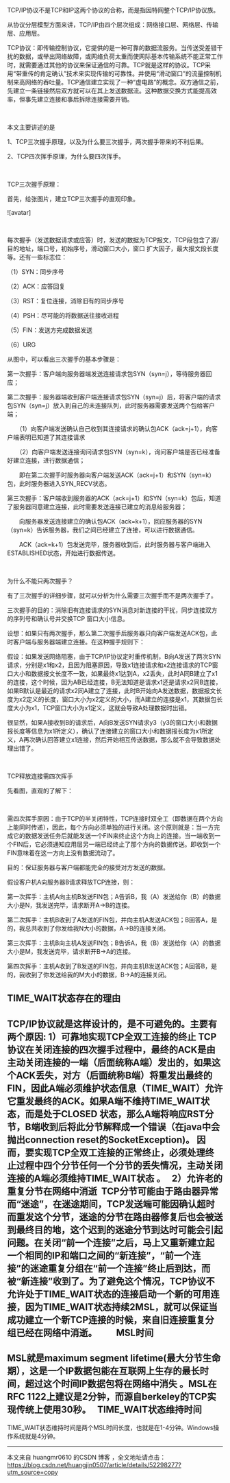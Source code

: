 TCP/IP协议不是TCP和IP这两个协议的合称，而是指因特网整个TCP/IP协议族。

从协议分层模型方面来讲，TCP/IP由四个层次组成：网络接口层、网络层、传输层、应用层。

TCP协议：即传输控制协议，它提供的是一种可靠的数据流服务。当传送受差错干扰的数据，或举出网络故障，或网络负荷太重而使网际基本传输系统不能正常工作时，就需要通过其他的协议来保证通信的可靠。TCP就是这样的协议。TCP采用“带重传的肯定确认”技术来实现传输的可靠性。并使用“滑动窗口”的流量控制机制来高网络的吞吐量。TCP通信建立实现了一种“虚电路”的概念。双方通信之前，先建立一条链接然后双方就可以在其上发送数据流。这种数据交换方式能提高效率，但事先建立连接和事后拆除连接需要开销。

 

本文主要讲述的是

1、TCP三次握手原理，以及为什么要三次握手，两次握手带来的不利后果。

2、TCP四次挥手原理，为什么要四次挥手。

 

TCP三次握手原理：

首先，给张图片，建立TCP三次握手的直观印象。

![avatar]                                   

 

每次握手（发送数据请求或应答）时，发送的数据为TCP报文，TCP段包含了源/目的地址，端口号，初始序号，滑动窗口大小，窗口 扩大因子，最大报文段长度等。还有一些标志位：

（1）SYN：同步序号

（2）ACK：应答回复

（3）RST：复位连接，消除旧有的同步序号

（4）PSH：尽可能的将数据送往接收进程

（5）FIN：发送方完成数据发送

（6）URG

从图中，可以看出三次握手的基本步骤是：

第一次握手：客户端向服务器端发送连接请求包SYN（syn=j），等待服务器回应；

第二次握手：服务器端收到客户端连接请求包SYN（syn=j）后，将客户端的请求包SYN（syn=j）放入到自己的未连接队列，此时服务器需要发送两个包给客户端；

　　（1）向客户端发送确认自己收到其连接请求的确认包ACK（ack=j+1），向客户端表明已知道了其连接请求

　　（2）向客户端发送连接询问请求包SYN（syn=k），询问客户端是否已经准备好建立连接，进行数据通信；

　　即在第二次握手时服务器向客户端发送ACK（ack=j+1）和SYN（syn=k）包，此时服务器进入SYN_RECV状态。

第三次握手：客户端收到服务器的ACK（ack=j+1）和SYN（syn=k）包后，知道了服务器同意建立连接，此时需要发送连接已建立的消息给服务器；

　　向服务器发送连接建立的确认包ACK（ack=k+1），回应服务器的SYN（syn=k）告诉服务器，我们之间已经建立了连接，可以进行数据通信。

　　ACK（ack=k+1）包发送完毕，服务器收到后，此时服务器与客户端进入ESTABLISHED状态，开始进行数据传送。 

 

为什么不能只两次握手？

有了三次握手的详细步骤，就可以分析为什么需要三次握手而不是两次握手了。

三次握手的目的：消除旧有连接请求的SYN消息对新连接的干扰，同步连接双方的序列号和确认号并交换TCP 窗口大小信息。

设想：如果只有两次握手，那么第二次握手后服务器只向客户端发送ACK包，此时客户端与服务器端建立连接。在这种握手规则下： 

假设：如果发送网络阻塞，由于TCP/IP协议定时重传机制，B向A发送了两次SYN请求，分别是x1和x2，且因为阻塞原因，导致x1连接请求和x2连接请求的TCP窗口大小和数据报文长度不一致，如果最终x1达到A，x2丢失，此时A同B建立了x1的连接，这个时候，因为AB已经连接，B无法知道是请求x1还是请求x2同B连接，如果B默认是最近的请求x2同A建立了连接，此时B开始向A发送数据，数据报文长度为x2定义的长度，窗口大小为x2定义的大小，而A建立的连接是x1，其数据包长度大小为x1，TCP窗口大小为x1定义，这就会导致A处理数据时出错。

很显然，如果A接收到B的请求后，A向B发送SYN请求y3（y3的窗口大小和数据报长度等信息为x1所定义），确认了连接建立的窗口大小和数据报长度为x1所定义，A再次确认回答建立x1连接，然后开始相互传送数据，那么就不会导致数据处理出错了。

 

TCP释放连接需四次挥手

先看图，直观的了解下：

                                 

需四次挥手原因：由于TCP的半关闭特性，TCP连接时双全工（即数据在两个方向上能同时传递），因此，每个方向必须单独的进行关闭。这个原则就是：当一方完成它的数据发送任务后就能发送一个FIN来终止这个方向上的连接。当一端收到一个FIN后，它必须通知应用层另一端已经终止了那个方向的数据传送。即收到一个FIN意味着在这一方向上没有数据流动了。

目的：保证服务器与客户端都能完全的接受对方发送的数据。

假设客户机A向服务器B请求释放TCP连接，则：

第一次挥手：主机A向主机B发送FIN包；A告诉B，我（A）发送给你（B）的数据大小是N，我发送完毕，请求断开A->B的连接。

第二次挥手：主机B收到了A发送的FIN包，并向主机A发送ACK包；B回答A，是的，我总共收到了你发给我N大小的数据，A->B的连接关闭。

第三次挥手：主机B向主机A发送FIN包；B告诉A，我（B）发送给你（A）的数据大小是M，我发送完毕，请求断开B->A的连接。

第四次挥手：主机A收到了B发送的FIN包，并向主机B发送ACK包；A回答B，是的，我收到了你发送给我的M大小的数据，B->A的连接关闭。



TIME_WAIT状态存在的理由
----------------------------
TCP/IP协议就是这样设计的，是不可避免的。主要有两个原因:
1）可靠地实现TCP全双工连接的终止
TCP协议在关闭连接的四次握手过程中，最终的ACK是由主动关闭连接的一端（后面统称A端）发出的，如果这个ACK丢失，对方（后面统称B端）将重发出最终的FIN，因此A端必须维护状态信息（TIME_WAIT）允许它重发最终的ACK。如果A端不维持TIME_WAIT状态，而是处于CLOSED 状态，那么A端将响应RST分节，B端收到后将此分节解释成一个错误（在java中会抛出connection reset的SocketException)。
因而，要实现TCP全双工连接的正常终止，必须处理终止过程中四个分节任何一个分节的丢失情况，主动关闭连接的A端必须维持TIME_WAIT状态 。
 
2）允许老的重复分节在网络中消逝 
TCP分节可能由于路由器异常而“迷途”，在迷途期间，TCP发送端可能因确认超时而重发这个分节，迷途的分节在路由器修复后也会被送到最终目的地，这个迟到的迷途分节到达时可能会引起问题。在关闭“前一个连接”之后，马上又重新建立起一个相同的IP和端口之间的“新连接”，“前一个连接”的迷途重复分组在“前一个连接”终止后到达，而被“新连接”收到了。为了避免这个情况，TCP协议不允许处于TIME_WAIT状态的连接启动一个新的可用连接，因为TIME_WAIT状态持续2MSL，就可以保证当成功建立一个新TCP连接的时候，来自旧连接重复分组已经在网络中消逝。
 
 
 
 
MSL时间
----------------------------
MSL就是maximum segment lifetime(最大分节生命期），这是一个IP数据包能在互联网上生存的最长时间，超过这个时间IP数据包将在网络中消失 。MSL在RFC 1122上建议是2分钟，而源自berkeley的TCP实现传统上使用30秒。
 
TIME_WAIT状态维持时间
----------------------------
TIME_WAIT状态维持时间是两个MSL时间长度，也就是在1-4分钟。Windows操作系统就是4分钟。

---------------------

本文来自 huangmr0610 的CSDN 博客 ，全文地址请点击：https://blog.csdn.net/huangjin0507/article/details/52298277?utm_source=copy 
